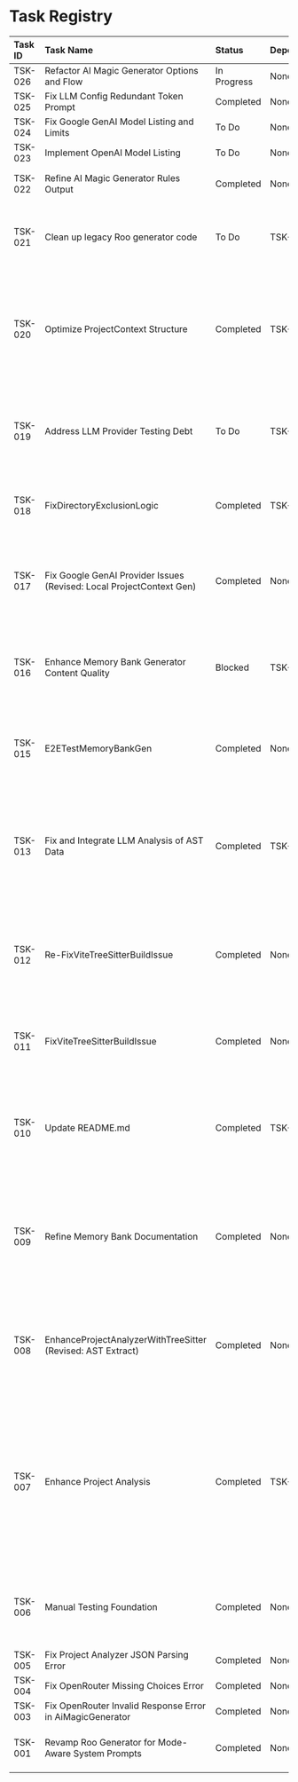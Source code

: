 # Task Registry

| Task ID | Task Name                                                            | Status      | Dependencies | Start Date | Completion Date | Notes/Follow-up                                                                                                                                                                                                                                       |
| :------ | :------------------------------------------------------------------- | :---------- | :----------- | :--------- | :-------------- | :---------------------------------------------------------------------------------------------------------------------------------------------------------------------------------------------------------------------------------------------------- |
| TSK-026 | Refactor AI Magic Generator Options and Flow                         | In Progress | None         | 2025-05-14 | -               | [Task Description](task-tracking/TSK-026-refactor-ai-magic-generator/task-description.md)                                                                                                                                                             |
| TSK-025 | Fix LLM Config Redundant Token Prompt                                | Completed   | None         | 2025-05-13 | 2025-05-14      | [Task Description](task-tracking/TSK-025-FixLLMConfigRedundantTokenPrompt/task-description.md) \| [Completion Report](task-tracking/TSK-025-FixLLMConfigRedundantTokenPrompt/completion-report.md)                                                    |
| TSK-024 | Fix Google GenAI Model Listing and Limits                            | To Do       | None         | 2025-05-13 | -               | [Task Description](task-tracking/TSK-024-FixGoogleGenAIModelListingAndLimits/task-description.md)                                                                                                                                                     |
| TSK-023 | Implement OpenAI Model Listing                                       | To Do       | None         | 2025-05-13 | -               | [Task Description](task-tracking/TSK-023-ImplementOpenAIModelListing/task-description.md) \| [Research Report](task-tracking/TSK-023-ImplementOpenAIModelListing/research-report.md)                                                                  |
| TSK-022 | Refine AI Magic Generator Rules Output                               | Completed   | None         | 2025-05-13 | 2025-05-13      | Ensure LLM output for rules is just the list, no conversational text.                                                                                                                                                                                 |
| TSK-021 | Clean up legacy Roo generator code                                   | To Do       | TSK-001      |            | -               | Clean up unused properties, dependencies, and files related to the old Roo generator implementation.                                                                                                                                                  |
| TSK-020 | Optimize ProjectContext Structure                                    | Completed   | TSK-017      | 2025-05-11 | 2025-05-11      | Refactored ProjectContext to minimal structure. Manual test of memory-bank generator successful. CRITICAL FOLLOW-UP: Automated tests (AC5, AC6) deferred; tsconfig.json modified.                                                                     |
| TSK-019 | Address LLM Provider Testing Debt                                    | To Do       | TSK-017      |            | -               | Implement comprehensive E2E and unit tests for `getStructuredCompletion` in Anthropic, OpenAI, and OpenRouter providers, as per TSK-017 Code Review.                                                                                                  |
| TSK-018 | FixDirectoryExclusionLogic                                           | Completed   | TSK-017      | 2025-05-07 | 2025-05-07      | Addresses directory exclusion issues found in TSK-017. Verified by unit tests and code review.                                                                                                                                                        |
| TSK-017 | Fix Google GenAI Provider Issues (Revised: Local ProjectContext Gen) | Completed   | None         | 2025-05-07 | 2025-05-07      | Completed with user acceptance of deferred E2E/unit testing for non-Google providers. Follow-up: TSK-019 (Testing Debt), TSK-020 (ProjectContext Optimization).                                                                                       |
| TSK-016 | Enhance Memory Bank Generator Content Quality                        | Blocked     | TSK-013      | 2025-05-06 | -               | Blocked by issues in ProjectContext generation (TSK-017 findings, now TSK-018). Enhance generator to use `codeInsights` for richer documentation.                                                                                                     |
| TSK-015 | E2ETestMemoryBankGen                                                 | Completed   | None         | 2025-05-05 | 2025-05-05      | E2E test passed implicitly during verification of TSK-013 (AC10, AC13). Build successful, generator ran without payload errors.                                                                                                                       |
| TSK-013 | Fix and Integrate LLM Analysis of AST Data                           | Completed   | TSK-008      | 2025-05-05 | 2025-05-05      | Fixed condensation logic and integration. `ProjectContext` now excludes raw `astData` and includes `codeInsights`. Resolved TSK-015 blocker. Follow-up: TSK-016 (Enhance MemBank Gen Quality).                                                        |
| TSK-012 | Re-FixViteTreeSitterBuildIssue                                       | Completed   | None         | 2025-05-03 | 2025-05-04      | Pivoted to removing queries instead of fixing. Runtime blocker resolved. Redelegated once for missing code review. Follow-up: Add inline docs, implement LLM analysis, fix lint issues.                                                               |
| TSK-011 | FixViteTreeSitterBuildIssue                                          | Completed   | None         | 2025-05-03 | 2025-05-03      | Attempted fix for Vite build config using postbuild script (`cpy-cli`). Fix was insufficient; TSK-008 remains blocked.                                                                                                                                |
| TSK-010 | Update README.md                                                     | Completed   | TSK-009      | 2025-05-02 | 2025-05-02      | Updated README.md to align with refined memory bank documentation (TSK-009). Corrected setup, commands, release process, removed Vite section. Approved by Code Review.                                                                               |
| TSK-009 | Refine Memory Bank Documentation                                     | Completed   | None         | 2025-05-02 | 2025-05-02      | Refined core memory bank files. Code Review approved with reservations (minor formatting in DevGuide code blocks - AC11/AC14 user accepted). Follow-up: Task to fix remaining formatting issues.                                                      |
| TSK-008 | EnhanceProjectAnalyzerWithTreeSitter (Revised: AST Extract)          | Completed   | None         | 2025-05-02 | 2025-05-05      | Implemented generic AST extraction. Follow-up: Address deferred unit test debt (AC10 initially unmet but accepted by user). Future task needed for LLM analysis of AST data.                                                                          |
| TSK-007 | Enhance Project Analysis                                             | Completed   | TSK-006      | 2025-05-02 | 2025-05-02      | Completed with successful Code Review. Memory Bank Update Recommendation: Update DeveloperGuide.md's section on Project Analysis to reflect the enhanced ProjectContext structure (definedFunctions, definedClasses). Consider adding a JSON example. |
| TSK-006 | Manual Testing Foundation                                            | Completed   | None         | 2025-05-02 | 2025-05-02      | Findings: ProjectContext lacks detailed internal structure. Follow-up: Enhance Project Analysis for more granular ProjectContext (New Task).                                                                                                          |
| TSK-005 | Fix Project Analyzer JSON Parsing Error                              | Completed   | None         |            |                 |                                                                                                                                                                                                                                                       |
| TSK-004 | Fix OpenRouter Missing Choices Error                                 | Completed   | None         | 2025-04-30 | 2025-04-30      |                                                                                                                                                                                                                                                       |
| TSK-003 | Fix OpenRouter Invalid Response Error in AiMagicGenerator            | Completed   | None         | 2025-04-30 | 2025-04-30      |                                                                                                                                                                                                                                                       |
| TSK-001 | Revamp Roo Generator for Mode-Aware System Prompts                   | Completed   | None         | 2025-05-13 | 2025-05-13      | Critical: TSK-020 deferred automated test updates; tsconfig.json modified.                                                                                                                                                                            |
